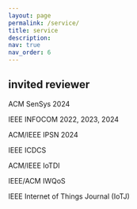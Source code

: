 ```yaml
---
layout: page
permalink: /service/
title: service
description:
nav: true
nav_order: 6
---
```


## invited reviewer

ACM SenSys 2024

IEEE INFOCOM 2022, 2023, 2024
 
ACM/IEEE IPSN 2024

IEEE ICDCS

ACM/IEEE IoTDI

IEEE/ACM IWQoS

IEEE Internet of Things Journal (IoTJ)
